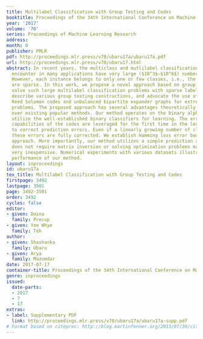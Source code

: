 ```yaml
---
title: Multilabel Classification with Group Testing and Codes
booktitle: Proceedings of the 34th International Conference on Machine Learning
year: '2017'
volume: '70'
series: Proceedings of Machine Learning Research
address: 
month: 0
publisher: PMLR
pdf: http://proceedings.mlr.press/v70/ubaru17a/ubaru17a.pdf
url: http://proceedings.mlr.press/v70/ubaru17.html
abstract: In recent years, the multiclass and mutlilabel classification problems we
  encounter in many applications have very large ($10^3$–$10^6$) number of classes.
  However, each instance belongs to only one or few classes, i.e., the label vectors
  are sparse. In this work, we propose a novel approach based on group testing to
  solve such large multilabel classification problems with sparse label vectors. We
  describe various group testing constructions, and advocate the use of concatenated
  Reed Solomon codes and unbalanced bipartite expander graphs for extreme classification
  problems. The proposed approach has several advantages theoretically and practically
  over existing popular methods. Our method operates on the binary alphabet and can
  utilize the well-established binary classifiers for learning. The error correction
  capabilities of the codes are leveraged for the first time in the learning problem
  to correct prediction errors. Even if a linearly growing number of classifiers mis-classify,
  these errors are fully corrected. We establish Hamming loss error bounds for the
  approach. More importantly, our method utilizes a simple prediction algorithm and
  does not require matrix inversion or solving optimization problems making the algorithm
  very inexpensive. Numerical experiments with various datasets illustrate the superior
  performance of our method.
layout: inproceedings
id: ubaru17a
tex_title: Multilabel Classification with Group Testing and Codes
firstpage: 3492
lastpage: 3501
page: 3492-3501
order: 3492
cycles: false
editor:
- given: Doina
  family: Precup
- given: Yee Whye
  family: Teh
author:
- given: Shashanka
  family: Ubaru
- given: Arya
  family: Mazumdar
date: 2017-07-17
container-title: Proceedings of the 34th International Conference on Machine Learning
genre: inproceedings
issued:
  date-parts:
  - 2017
  - 7
  - 17
extras:
- label: Supplementary PDF
  link: http://proceedings.mlr.press/v70/ubaru17a/ubaru17a-supp.pdf
# Format based on citeproc: http://blog.martinfenner.org/2013/07/30/citeproc-yaml-for-bibliographies/
---
```


